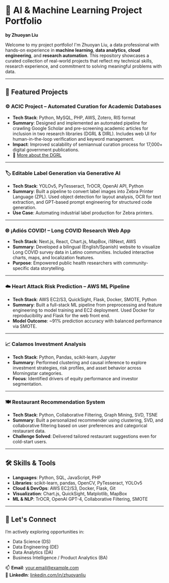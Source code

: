 # 🧠 AI & Machine Learning Project Portfolio  
**by Zhuoyan Liu**

Welcome to my project portfolio! I'm Zhuoyan Liu, a data professional with hands-on experience in **machine learning**, **data analytics**, **cloud engineering**, and **research automation**. This repository showcases a curated collection of real-world projects that reflect my technical skills, research experience, and commitment to solving meaningful problems with data.

---

## 📌 Featured Projects

### ⚙️ ACIC Project – Automated Curation for Academic Databases
- **Tech Stack**: Python, MySQL, PHP, AWS, Zotero, RIS format
- **Summary**: Designed and implemented an automated pipeline for crawling Google Scholar and pre-screening academic articles for inclusion in two research libraries (DGRL & DIRL). Includes web UI for human-in-the-loop verification and keyword management.
- **Impact**: Improved scalability of semiannual curation process for 17,000+ digital government publications.
- 🔗 [More about the DGRL](http://faculty.washington.edu/jscholl/dgrl/index.php)

---

### 🏷️ Editable Label Generation via Generative AI
- **Tech Stack**: YOLOv5, PyTesseract, TrOCR, OpenAI API, Python
- **Summary**: Built a pipeline to convert label images into Zebra Printer Language (ZPL). Used object detection for layout analysis, OCR for text extraction, and GPT-based prompt engineering for structured code generation.
- **Use Case**: Automating industrial label production for Zebra printers.

---

### 🌐 ¡Adiós COVID! – Long COVID Research Web App
- **Tech Stack**: Next.js, React, Chart.js, MapBox, i18Next, AWS
- **Summary**: Developed a bilingual (English/Spanish) website to visualize Long COVID survey data in Latino communities. Included interactive charts, maps, and localization features.
- **Purpose**: Empowered public health researchers with community-specific data storytelling.

---

### ☁️ Heart Attack Risk Prediction – AWS ML Pipeline
- **Tech Stack**: AWS EC2/S3, QuickSight, Flask, Docker, SMOTE, Python
- **Summary**: Built a full-stack ML pipeline from preprocessing and feature engineering to model training and EC2 deployment. Used Docker for reproducibility and Flask for the web front end.
- **Model Outcome**: ~91% prediction accuracy with balanced performance via SMOTE.

---

### 📈 Calamos Investment Analysis
- **Tech Stack**: Python, Pandas, scikit-learn, Jupyter
- **Summary**: Performed clustering and causal inference to explore investment strategies, risk profiles, and asset behavior across Morningstar categories.
- **Focus**: Identified drivers of equity performance and investor segmentation.

---

### 🍽️ Restaurant Recommendation System
- **Tech Stack**: Python, Collaborative Filtering, Graph Mining, SVD, TSNE
- **Summary**: Built a personalized recommender using clustering, SVD, and collaborative filtering based on user preferences and categorical restaurant data.
- **Challenge Solved**: Delivered tailored restaurant suggestions even for cold-start users.

---

## 🛠 Skills & Tools
- **Languages**: Python, SQL, JavaScript, PHP  
- **Libraries**: scikit-learn, pandas, OpenCV, PyTesseract, YOLOv5  
- **Cloud & DevOps**: AWS EC2/S3, Docker, Flask, Git  
- **Visualization**: Chart.js, QuickSight, Matplotlib, MapBox  
- **ML & NLP**: TrOCR, OpenAI GPT-4, Collaborative Filtering, SMOTE  

---

## 💼 Let's Connect

I’m actively exploring opportunities in:
- Data Science (DS)
- Data Engineering (DE)
- Data Analytics (DA)
- Business Intelligence / Product Analytics (BA)

📫 **Email**: your.email@example.com  
🔗 **LinkedIn**: [linkedin.com/in/zhuoyanliu](https://www.linkedin.com/in/zhuoyan-liu-70a5151bb/)  
